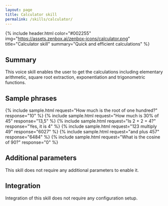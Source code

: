 ```yaml
---
layout: page
title: Calculator skill
permalink: /skills/calculator/
---
```


{% include header.html color="#002255" img="https://assets.zenbox.ai/zenbox-icons/calculator.png" title="Calculator skill" summary="Quick and efficient calculations" %}

## Summary
This voice skill enables the user to get the calculations including elementary arithmetic, square root extraction, exponentiation and trigonometric functions.


## Sample phrases
{% include sample.html request="How much is the root of one hundred?" response="10" %}
{% include sample.html request="How much is 30% of 45" response="13,5" %}
{% include sample.html request="Is 2 + 2 = 4?" response="Yes, it is 4" %}
{% include sample.html request="123 multiply 49" response="6027" %}
{% include sample.html request="and plus 457" response="6484" %}
{% include sample.html request="What is the cosine of 90?" response="0" %}


## Additional parameters
This skill does not require any additional parameters to enable it.

## Integration
Integration of this skill does not require any configuration setup.